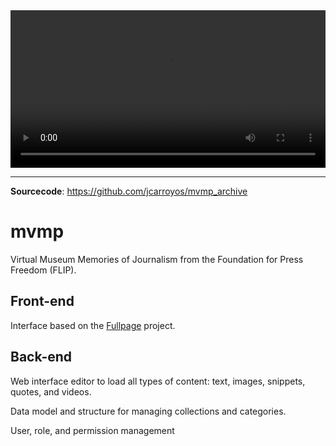 <video width="100%" controls>
    <source src="https://jcarroyos-portfolio.s3.amazonaws.com/gh-videos/mvmp_archive.mp4" type="video/mp4"></source>
    Virtual Museum Memories of Journalism
</video>

---

**Sourcecode**: https://github.com/jcarroyos/mvmp_archive

# mvmp

Virtual Museum Memories of Journalism from the Foundation for Press Freedom (FLIP).

## Front-end

Interface based on the [Fullpage](https://github.com/alvarotrigo/fullPage.js) project.

## Back-end

Web interface editor to load all types of content: text, images, snippets, quotes, and videos.

Data model and structure for managing collections and categories.

User, role, and permission management
